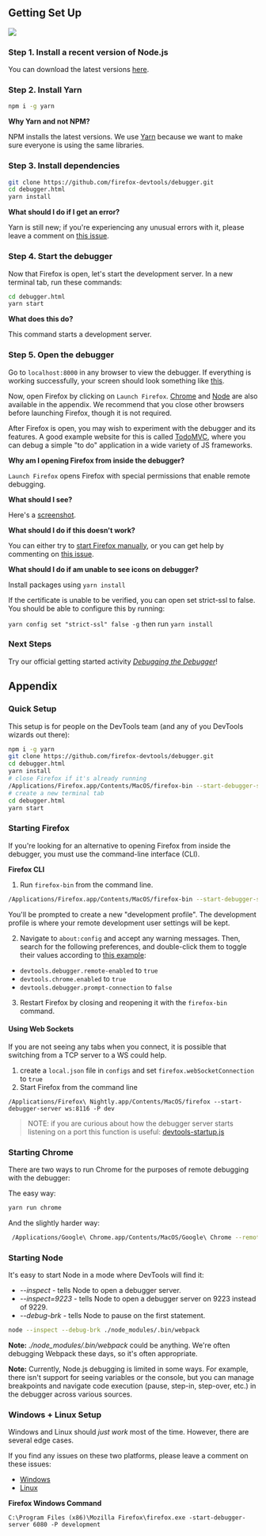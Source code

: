 ## Getting Set Up

![][debugger-intro-gif]

### Step 1. Install a recent version of Node.js

You can download the latest versions [here][node].

### Step 2. Install Yarn

```bash
npm i -g yarn
```

**Why Yarn and not NPM?**

NPM installs the latest versions. We use [Yarn][yarn] because we want to make sure everyone is using the same libraries.

### Step 3. Install dependencies

```bash
git clone https://github.com/firefox-devtools/debugger.git
cd debugger.html
yarn install
```

**What should I do if I get an error?**

Yarn is still new; if you're experiencing any unusual errors with it, please leave a comment on [this issue][yarn-issue].

### Step 4. Start the debugger

Now that Firefox is open, let's start the development server. In a new terminal tab, run these commands:

```bash
cd debugger.html
yarn start
```

**What does this do?**

This command starts a development server.

### Step 5. Open the debugger

Go to `localhost:8000` in any browser to view the debugger. If everything is working successfully, your screen should look something like [this](https://cloud.githubusercontent.com/assets/254562/20439428/7498808a-ad89-11e6-895d-d6db320c5009.png).

Now, open Firefox by clicking on `Launch Firefox`. [Chrome](#starting-chrome) and [Node](#starting-node) are also available in the appendix. We recommend that you close other browsers before launching Firefox, though it is not required.

After Firefox is open, you may wish to experiment with the debugger and its features. A good example website for this is called [TodoMVC](http://todomvc.com/examples/vanillajs/), where you can debug a simple "to do" application in a wide variety of JS frameworks.

**Why am I opening Firefox from inside the debugger?**

`Launch Firefox` opens Firefox with special permissions that enable remote debugging.

**What should I see?**

Here's a [screenshot][done-screenshot].

**What should I do if this doesn't work?**

You can either try to [start Firefox manually](#starting-firefox), or you can get help by commenting on [this issue](https://github.com/firefox-devtools/debugger/issues/1341).

**What should I do if am unable to see icons on debugger?**

Install packages using `yarn install`

If the certificate is unable to be verified, you can open set strict-ssl to false. You should be able to configure this by running:

`yarn config set "strict-ssl" false -g` then run `yarn install`
    
### Next Steps

Try our official getting started activity [_Debugging the Debugger_](./debugging-the-debugger.md)!

## Appendix

### Quick Setup

This setup is for people on the DevTools team (and any of you DevTools wizards out there):

```bash
npm i -g yarn
git clone https://github.com/firefox-devtools/debugger.git
cd debugger.html
yarn install
# close Firefox if it's already running
/Applications/Firefox.app/Contents/MacOS/firefox-bin --start-debugger-server 6080 -P development
# create a new terminal tab
cd debugger.html
yarn start
```

### Starting Firefox

If you're looking for an alternative to opening Firefox from inside the debugger, you must use the command-line interface (CLI).

**Firefox CLI**

1. Run `firefox-bin` from the command line.

```bash
/Applications/Firefox.app/Contents/MacOS/firefox-bin --start-debugger-server 6080 -P development
```

You'll be prompted to create a new "development profile". The development profile is where your remote development user settings will be kept.

2. Navigate to `about:config` and accept any warning messages. Then, search for the following preferences, and double-click them to toggle their values according to [this example](http://g.recordit.co/3VsHIooZ9q.gif):

- `devtools.debugger.remote-enabled` to `true`
- `devtools.chrome.enabled` to `true`
- `devtools.debugger.prompt-connection` to `false`

3. Restart Firefox by closing and reopening it with the `firefox-bin` command.

#### Using Web Sockets

If you are not seeing any tabs when you connect, it is possible that switching from a TCP server to a WS could help.

1. create a `local.json` file in `configs` and set `firefox.webSocketConnection` to `true`
2. Start Firefox from the command line

```
/Applications/Firefox\ Nightly.app/Contents/MacOS/firefox --start-debugger-server ws:8116 -P dev
```

> NOTE: if you are curious about how the debugger server starts listening on a port
> this function is useful: [devtools-startup.js](https://searchfox.org/mozilla-central/source/devtools/startup/devtools-startup.js#789-854)

### Starting Chrome

There are two ways to run Chrome for the purposes of remote debugging with the debugger:

The easy way:

```bash
yarn run chrome
```

And the slightly harder way:

```bash
 /Applications/Google\ Chrome.app/Contents/MacOS/Google\ Chrome --remote-debugging-port=9222 --no-first-run --user-data-dir=/tmp/chrome-dev-profile
```

### Starting Node

It's easy to start Node in a mode where DevTools will find it:

- _--inspect_ - tells Node to open a debugger server.
- _--inspect=9223_ - tells Node to open a debugger server on 9223 instead of 9229.
- _--debug-brk_ - tells Node to pause on the first statement.

```bash
node --inspect --debug-brk ./node_modules/.bin/webpack
```

**Note:** _./node_modules/.bin/webpack_ could be anything. We're often debugging Webpack these days, so it's often appropriate.

**Note:** Currently, Node.js debugging is limited in some ways. For example, there isn't support for seeing variables or the console, but you can manage breakpoints and navigate code execution (pause, step-in, step-over, etc.) in the debugger across various sources.

### Windows + Linux Setup

Windows and Linux should _just work_ most of the time. However, there are several edge cases.

If you find any issues on these two platforms, please leave a comment on these issues:

- [Windows][windows-issue]
- [Linux][linux-issue]

**Firefox Windows Command**

```
C:\Program Files (x86)\Mozilla Firefox\firefox.exe -start-debugger-server 6080 -P development
```

[debugger-intro-gif]: http://g.recordit.co/WjHZaXKifZ.gif
[done-screenshot]: https://cloud.githubusercontent.com/assets/254562/20439409/55e3994a-ad89-11e6-8e76-55e18c7c0d75.png
[linux-issue]: https://github.com/firefox-devtools/debugger/issues/1082
[windows-issue]: https://github.com/firefox-devtools/debugger/issues/1248
[yarn-issue]: https://github.com/firefox-devtools/debugger/issues/1216
[yarn]: https://yarnpkg.com
[node]: https://nodejs.org/
